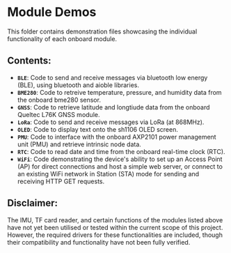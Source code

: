 # Module Demos

This folder contains demonstration files showcasing the individual functionality of each onboard module.

## Contents:

- **`BLE`**: Code to send and receive messages via bluetooth low energy (BLE), using bluetooth and aioble libraries.
- **`BME280`**: Code to retreive temperature, pressure, and humidity data from the onboard bme280 sensor.
- **`GNSS`**: Code to retrieve latitude and longtiude data from the onboard Queltec L76K GNSS module.
- **`LoRa`**: Code to send and receive messages via LoRa (at 868MHz).
- **`OLED`**: Code to display text onto the sh1106 OLED screen.
- **`PMU`**: Code to interface with the onboard AXP2101 power management unit (PMU) and retrieve intrinsic node data.
- **`RTC`**: Code to read date and time from the onboard real-time clock (RTC).
- **`WiFi`**: Code demonstrating the device's ability to set up an Access Point (AP) for direct connections and host a simple web server, or connect to an existing WiFi network in Station (STA) mode for sending and receiving HTTP GET requests.

## Disclaimer:

The IMU, TF card reader, and certain functions of the modules listed above have not yet been utilised or tested within the current scope of this project. However, the required drivers for these functionalities are included, though their compatibility and functionality have not been fully verified.
